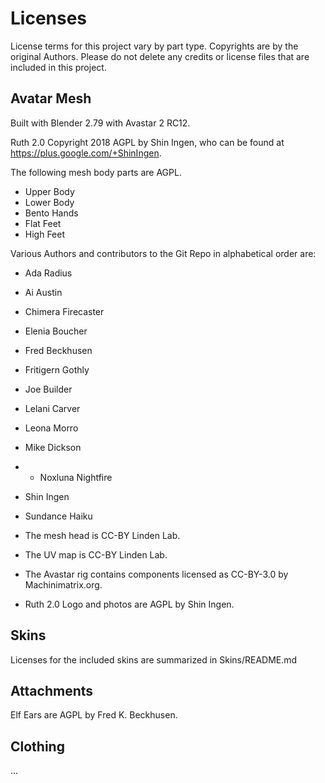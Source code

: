 # Licenses

License terms for this project vary by part type. Copyrights are by the original Authors. Please do not delete any credits or license files that are included in this project.   

## Avatar Mesh

Built with Blender 2.79 with Avastar 2 RC12.

Ruth 2.0 Copyright 2018 AGPL by Shin Ingen, who can be found at https://plus.google.com/+ShinIngen. 

The following mesh body parts are AGPL.

* Upper Body
* Lower Body
* Bento Hands
* Flat Feet
* High Feet

Various Authors and contributors to the Git Repo in alphabetical order are:

* Ada Radius
* Ai Austin
* Chimera Firecaster
* Elenia Boucher
* Fred Beckhusen
* Fritigern Gothly
* Joe Builder
* Lelani Carver
* Leona Morro
* Mike Dickson
* * Noxluna Nightfire
* Shin Ingen
* Sundance Haiku

* The mesh head is CC-BY Linden Lab.
* The UV map is CC-BY Linden Lab.
* The Avastar rig contains components licensed as CC-BY-3.0 by Machinimatrix.org.
* Ruth 2.0 Logo and photos are AGPL by Shin Ingen.

## Skins

Licenses for the included skins are summarized in Skins/README.md

## Attachments

Elf Ears are AGPL by Fred K. Beckhusen.

## Clothing

...

